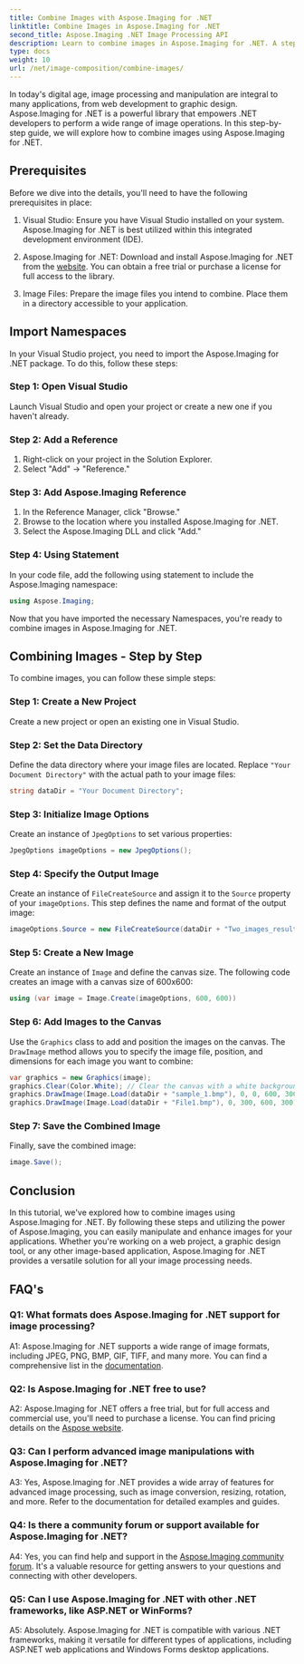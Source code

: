 ```yaml
---
title: Combine Images with Aspose.Imaging for .NET
linktitle: Combine Images in Aspose.Imaging for .NET
second_title: Aspose.Imaging .NET Image Processing API
description: Learn to combine images in Aspose.Imaging for .NET. A step-by-step guide to powerful image processing.
type: docs
weight: 10
url: /net/image-composition/combine-images/
---
```

In today's digital age, image processing and manipulation are integral to many applications, from web development to graphic design. Aspose.Imaging for .NET is a powerful library that empowers .NET developers to perform a wide range of image operations. In this step-by-step guide, we will explore how to combine images using Aspose.Imaging for .NET. 

## Prerequisites

Before we dive into the details, you'll need to have the following prerequisites in place:

1. Visual Studio: Ensure you have Visual Studio installed on your system. Aspose.Imaging for .NET is best utilized within this integrated development environment (IDE).

2. Aspose.Imaging for .NET: Download and install Aspose.Imaging for .NET from the [website](https://releases.aspose.com/imaging/net/). You can obtain a free trial or purchase a license for full access to the library.

3. Image Files: Prepare the image files you intend to combine. Place them in a directory accessible to your application.

## Import Namespaces

In your Visual Studio project, you need to import the Aspose.Imaging for .NET package. To do this, follow these steps:

### Step 1: Open Visual Studio

Launch Visual Studio and open your project or create a new one if you haven't already.

### Step 2: Add a Reference

1. Right-click on your project in the Solution Explorer.
2. Select "Add" -> "Reference."

### Step 3: Add Aspose.Imaging Reference

1. In the Reference Manager, click "Browse."
2. Browse to the location where you installed Aspose.Imaging for .NET.
3. Select the Aspose.Imaging DLL and click "Add."

### Step 4: Using Statement

In your code file, add the following using statement to include the Aspose.Imaging namespace:

```csharp
using Aspose.Imaging;
```

Now that you have imported the necessary Namespaces, you're ready to combine images in Aspose.Imaging for .NET.

## Combining Images - Step by Step

To combine images, you can follow these simple steps:

### Step 1: Create a New Project

Create a new project or open an existing one in Visual Studio.

### Step 2: Set the Data Directory

Define the data directory where your image files are located. Replace `"Your Document Directory"` with the actual path to your image files:

```csharp
string dataDir = "Your Document Directory";
```

### Step 3: Initialize Image Options

Create an instance of `JpegOptions` to set various properties:

```csharp
JpegOptions imageOptions = new JpegOptions();
```

### Step 4: Specify the Output Image

Create an instance of `FileCreateSource` and assign it to the `Source` property of your `imageOptions`. This step defines the name and format of the output image:

```csharp
imageOptions.Source = new FileCreateSource(dataDir + "Two_images_result_out.bmp", false);
```

### Step 5: Create a New Image

Create an instance of `Image` and define the canvas size. The following code creates an image with a canvas size of 600x600:

```csharp
using (var image = Image.Create(imageOptions, 600, 600))
```

### Step 6: Add Images to the Canvas

Use the `Graphics` class to add and position the images on the canvas. The `DrawImage` method allows you to specify the image file, position, and dimensions for each image you want to combine:

```csharp
var graphics = new Graphics(image);
graphics.Clear(Color.White); // Clear the canvas with a white background.
graphics.DrawImage(Image.Load(dataDir + "sample_1.bmp"), 0, 0, 600, 300); // First image.
graphics.DrawImage(Image.Load(dataDir + "File1.bmp"), 0, 300, 600, 300);    // Second image.
```

### Step 7: Save the Combined Image

Finally, save the combined image:

```csharp
image.Save();
```

## Conclusion

In this tutorial, we've explored how to combine images using Aspose.Imaging for .NET. By following these steps and utilizing the power of Aspose.Imaging, you can easily manipulate and enhance images for your applications. Whether you're working on a web project, a graphic design tool, or any other image-based application, Aspose.Imaging for .NET provides a versatile solution for all your image processing needs.

## FAQ's

### Q1: What formats does Aspose.Imaging for .NET support for image processing?

A1: Aspose.Imaging for .NET supports a wide range of image formats, including JPEG, PNG, BMP, GIF, TIFF, and many more. You can find a comprehensive list in the [documentation](https://reference.aspose.com/imaging/net/).

### Q2: Is Aspose.Imaging for .NET free to use?

A2: Aspose.Imaging for .NET offers a free trial, but for full access and commercial use, you'll need to purchase a license. You can find pricing details on the [Aspose website](https://purchase.aspose.com/buy).

### Q3: Can I perform advanced image manipulations with Aspose.Imaging for .NET?

A3: Yes, Aspose.Imaging for .NET provides a wide array of features for advanced image processing, such as image conversion, resizing, rotation, and more. Refer to the documentation for detailed examples and guides.

### Q4: Is there a community forum or support available for Aspose.Imaging for .NET?

A4: Yes, you can find help and support in the [Aspose.Imaging community forum](https://forum.aspose.com/). It's a valuable resource for getting answers to your questions and connecting with other developers.

### Q5: Can I use Aspose.Imaging for .NET with other .NET frameworks, like ASP.NET or WinForms?

A5: Absolutely. Aspose.Imaging for .NET is compatible with various .NET frameworks, making it versatile for different types of applications, including ASP.NET web applications and Windows Forms desktop applications.
